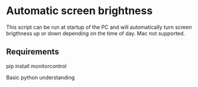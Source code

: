 # Automatic screen brightness
This script can be run at startup of the PC and will automatically turn screen brigthness up or down depending on the time of day.
Mac not supported.

## Requirements
pip install monitorcontrol

Basic python understanding
